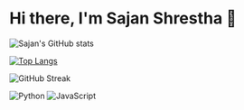 # Hi there, I'm Sajan Shrestha 👋

![Sajan's GitHub stats](https://github-readme-stats.vercel.app/api?username=sajanshrestha&show_icons=true&theme=radical)

[![Top Langs](https://github-readme-stats.vercel.app/api/top-langs/?username=sajanshrestha&layout=compact&theme=radical)](https://github.com/anuraghazra/github-readme-stats)

![GitHub Streak](https://github-readme-streak-stats.herokuapp.com/?user=sajanshrestha&theme=radical)

![Python](https://img.shields.io/badge/Python-3776AB?style=for-the-badge&logo=python&logoColor=white)
![JavaScript](https://img.shields.io/badge/JavaScript-323330?style=for-the-badge&logo=javascript&logoColor=F7DF1E)

